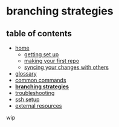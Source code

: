 # branching strategies

## table of contents
* [home](README.md)
    * [getting set up](README.md#getting-set-up)
    * [making your first repo](README.md#making-your-first-repo)
    * [syncing your changes with others](README.md#syncing-your-changes-with-others)
* [glossary](glossary.md)
* [common commands](common_commands.md)
* **[branching strategies](branching_strategies.md)**
* [troubleshooting](troubleshooting.md)
* [ssh setup](ssh_setup.md)
* [external resources](README.md#external-resources.md)

wip
